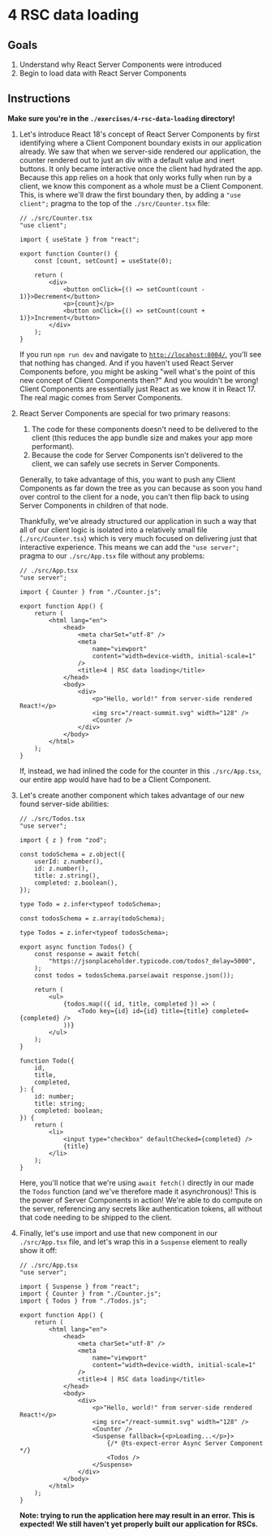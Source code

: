 # 4 RSC data loading

## Goals

1. Understand why React Server Components were introduced
1. Begin to load data with React Server Components

## Instructions

**Make sure you're in the `./exercises/4-rsc-data-loading` directory!**

1.  Let's introduce React 18's concept of React Server Components by first identifying where a Client Component boundary exists in our application already. We saw that when we server-side rendered our application, the counter rendered out to just an div with a default value and inert buttons. It only became interactive once the client had hydrated the app. Because this app relies on a hook that only works fully when run by a client, we know this component as a whole must be a Client Component. This, is where we'll draw the first boundary then, by adding a `"use client";` pragma to the top of the `./src/Counter.tsx` file:

    ```tsx
    // ./src/Counter.tsx
    "use client";

    import { useState } from "react";

    export function Counter() {
    	const [count, setCount] = useState(0);

    	return (
    		<div>
    			<button onClick={() => setCount(count - 1)}>Decrement</button>
    			<p>{count}</p>
    			<button onClick={() => setCount(count + 1)}>Increment</button>
    		</div>
    	);
    }
    ```

    If you run `npm run dev` and navigate to [`http://locahost:8004/`](http://locahost:8004/), you'll see that nothing has changed. And if you haven't used React Server Components before, you might be asking "well what's the point of this new concept of Client Components then?" And you wouldn't be wrong! Client Components are essentially just React as we know it in React 17. The real magic comes from Server Components.

1.  React Server Components are special for two primary reasons:

    1. The code for these components doesn't need to be delivered to the client (this reduces the app bundle size and makes your app more performant).
    1. Because the code for Server Components isn't delivered to the client, we can safely use secrets in Server Components.

    Generally, to take advantage of this, you want to push any Client Components as far down the tree as you can because as soon you hand over control to the client for a node, you can't then flip back to using Server Components in children of that node.

    Thankfully, we've already structured our application in such a way that all of our client logic is isolated into a relatively small file (`./src/Counter.tsx`) which is very much focused on delivering just that interactive experience. This means we can add the `"use server";` pragma to our `./src/App.tsx` file without any problems:

    ```tsx
    // ./src/App.tsx
    "use server";

    import { Counter } from "./Counter.js";

    export function App() {
    	return (
    		<html lang="en">
    			<head>
    				<meta charSet="utf-8" />
    				<meta
    					name="viewport"
    					content="width=device-width, initial-scale=1"
    				/>
    				<title>4 | RSC data loading</title>
    			</head>
    			<body>
    				<div>
    					<p>"Hello, world!" from server-side rendered React!</p>
    					<img src="/react-summit.svg" width="128" />
    					<Counter />
    				</div>
    			</body>
    		</html>
    	);
    }
    ```

    If, instead, we had inlined the code for the counter in this `./src/App.tsx`, our entire app would have had to be a Client Component.

1.  Let's create another component which takes advantage of our new found server-side abilities:

    ```tsx
    // ./src/Todos.tsx
    "use server";

    import { z } from "zod";

    const todoSchema = z.object({
    	userId: z.number(),
    	id: z.number(),
    	title: z.string(),
    	completed: z.boolean(),
    });

    type Todo = z.infer<typeof todoSchema>;

    const todosSchema = z.array(todoSchema);

    type Todos = z.infer<typeof todosSchema>;

    export async function Todos() {
    	const response = await fetch(
    		"https://jsonplaceholder.typicode.com/todos?_delay=5000",
    	);
    	const todos = todosSchema.parse(await response.json());

    	return (
    		<ul>
    			{todos.map(({ id, title, completed }) => (
    				<Todo key={id} id={id} title={title} completed={completed} />
    			))}
    		</ul>
    	);
    }

    function Todo({
    	id,
    	title,
    	completed,
    }: {
    	id: number;
    	title: string;
    	completed: boolean;
    }) {
    	return (
    		<li>
    			<input type="checkbox" defaultChecked={completed} />
    			{title}
    		</li>
    	);
    }
    ```

    Here, you'll notice that we're using `await fetch()` directly in our made the `Todos` function (and we've therefore made it asynchronous)! This is the power of Server Components in action! We're able to do compute on the server, referencing any secrets like authentication tokens, all without that code needing to be shipped to the client.

1.  Finally, let's use import and use that new component in our `./src/App.tsx` file, and let's wrap this in a `Suspense` element to really show it off:

    ```tsx
    // ./src/App.tsx
    "use server";

    import { Suspense } from "react";
    import { Counter } from "./Counter.js";
    import { Todos } from "./Todos.js";

    export function App() {
    	return (
    		<html lang="en">
    			<head>
    				<meta charSet="utf-8" />
    				<meta
    					name="viewport"
    					content="width=device-width, initial-scale=1"
    				/>
    				<title>4 | RSC data loading</title>
    			</head>
    			<body>
    				<div>
    					<p>"Hello, world!" from server-side rendered React!</p>
    					<img src="/react-summit.svg" width="128" />
    					<Counter />
    					<Suspense fallback={<p>Loading...</p>}>
    						{/* @ts-expect-error Async Server Component */}
    						<Todos />
    					</Suspense>
    				</div>
    			</body>
    		</html>
    	);
    }
    ```

    **Note: trying to run the application here may result in an error. This is expected! We still haven't yet properly built our application for RSCs.**
